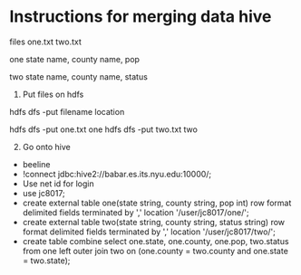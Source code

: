 # Instructions for merging data hive

files
one.txt
two.txt

one 
state name, county name, pop

two 
state name, county name, status

1. Put files on hdfs 

hdfs dfs -put filename location

hdfs dfs -put one.txt one
hdfs dfs -put two.txt two

2. Go onto hive
- beeline
- !connect jdbc:hive2://babar.es.its.nyu.edu:10000/;
- Use net id for login
- use jc8017;
- create external table one(state string, county string, pop int) row format delimited fields terminated by ',' location '/user/jc8017/one/';
- create external table two(state string, county string, status string) row format delimited fields terminated by ',' location '/user/jc8017/two/';
- create table combine select one.state, one.county, one.pop, two.status from one left outer join two on (one.county = two.county and one.state = two.state);
